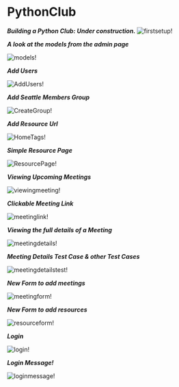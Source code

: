 # PythonClub

***Building a Python Club: Under construction.***
![firstsetup!](PythonClub/pics/FirstSetup.png)

***A look at the models from the admin page***

![models!](PythonClub/pics/AdminModelview.png)

***Add Users***

![AddUsers!](PythonClub/pics/AddedUsers.png)

***Add Seattle Members Group***

![CreateGroup!](PythonClub/pics/CreateGroup.png)

***Add Resource Url*** 

![HomeTags!](PythonClub/pics/HomeTags.png)

***Simple Resource Page***

![ResourcePage!](PythonClub/pics/ResourcesPage.png)

***Viewing Upcoming Meetings***

![viewingmeeting!](PythonClub/pics/MeetingsView.png)

***Clickable Meeting Link***

![meetinglink!](PythonClub/pics/MeetingsLink.png)

***Viewing the full details of a Meeting***

![meetingdetails!](PythonClub/pics/MeetingDetails.png)

***Meeting Details Test Case & other Test Cases***

![meetingdetailstest!](PythonClub/pics/Test2.png)

***New Form to add meetings***

![meetingform!](PythonClub/pics/meetingform.png)

***New Form to add resources***

![resourceform!](PythonClub/pics/resourceform.png)

***Login***

![login!](PythonClub/pics/Login.png)

***Login Message!***

![loginmessage!](PythonClub/pics/LoginMessage.png)
